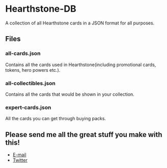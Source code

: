 # Hearthstone-DB

A collection of all Hearthstone cards in a JSON format for all purposes.

## Files

### all-cards.json

Contains all the cards used in Hearthstone(including promotional cards, tokens, hero powers etc.).

### all-collectibles.json

Contains all the cards that would be shown in your collection.

### expert-cards.json

All the cards you can get through buying packs.

## Please send me all the great stuff you make with this!

-  [E-mail](mailto:philippdyck@hotmail.de)
-  [Twitter](http://twitter.com/philippdyck)